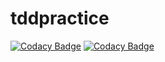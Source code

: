 # tddpractice

[![Codacy Badge](https://api.codacy.com/project/badge/Grade/5028c97aa5c5421c84bef2a4e733233d)](https://www.codacy.com/app/ahajji87/tddpractice?utm_source=github.com&utm_medium=referral&utm_content=ahajji87/tddpractice&utm_campaign=badger)
[![Codacy Badge](https://api.codacy.com/project/badge/Coverage/5028c97aa5c5421c84bef2a4e733233d)](https://www.codacy.com/app/ahajji87/tddpractice?utm_source=github.com&utm_medium=referral&utm_content=ahajji87/tddpractice&utm_campaign=Badge_Coverage)